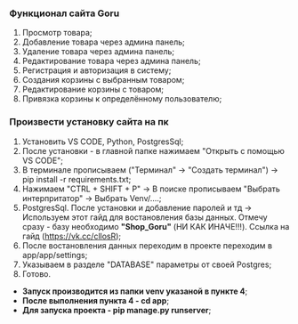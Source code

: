 ### Функционал сайта Goru
1.	Просмотр товара;
2.	Добавление товара через админа панель;
3.	Удаление товара через админа панель;
4.	Редактирование товара через админа панель;
5.	Регистрация и авторизация в систему;
6.	Создания корзины с выбранным товаром;
7.	Редактирование корзины с товаром;
8.	Привязка корзины к определённому пользователю;

### Произвести установку сайта на пк

1. Установить VS CODE, Python, PostgresSql;
2. После установки - в главной папке нажимаем "Открыть с помощью VS CODE";
3. В терминале прописываем ("Терминал" -> "Создать терминал") -> pip install -r requirements.txt;
4. Нажимаем "CTRL + SHIFT + P" -> В поиске прописываем "Выбрать интерпритатор" -> Выбрать Venv/....;
5. PostgresSql. После установки и добавление паролей и тд -> Используем этот гайд для востановления
базы данных. Отмечу сразу - базу необходимо __"Shop_Goru"__ (НИ КАК ИНАЧЕ!!!). Ссылка на гайд (https://vk.cc/cllosR);
6. После востановления данных переходим в проекте переходим в app/app/settings;
7. Указываем в разделе "DATABASE" параметры от своей Postgres;
8. Готово.

* __Запуск производится из папки venv указаной в пункте 4__;
* __После выполнения пункта 4 - cd app__;
* __Для запуска проекта - pip manage.py runserver__;
